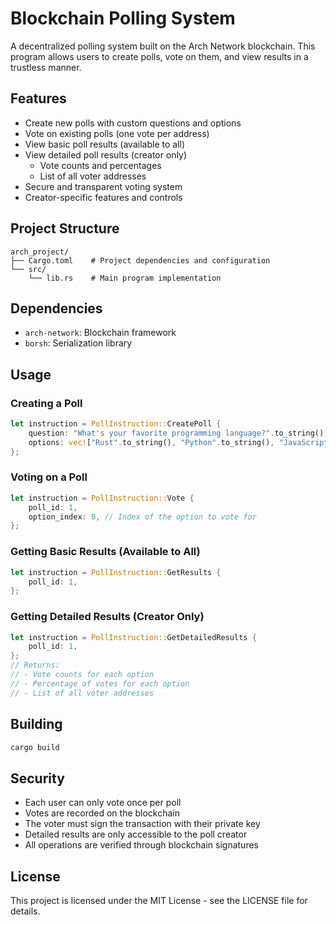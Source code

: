 # Blockchain Polling System

A decentralized polling system built on the Arch Network blockchain. This program allows users to create polls, vote on them, and view results in a trustless manner.

## Features

- Create new polls with custom questions and options
- Vote on existing polls (one vote per address)
- View basic poll results (available to all)
- View detailed poll results (creator only)
  - Vote counts and percentages
  - List of all voter addresses
- Secure and transparent voting system
- Creator-specific features and controls

## Project Structure

```
arch_project/
├── Cargo.toml    # Project dependencies and configuration
└── src/
    └── lib.rs    # Main program implementation
```

## Dependencies

- `arch-network`: Blockchain framework
- `borsh`: Serialization library

## Usage

### Creating a Poll

```rust
let instruction = PollInstruction::CreatePoll {
    question: "What's your favorite programming language?".to_string(),
    options: vec!["Rust".to_string(), "Python".to_string(), "JavaScript".to_string()],
};
```

### Voting on a Poll

```rust
let instruction = PollInstruction::Vote {
    poll_id: 1,
    option_index: 0, // Index of the option to vote for
};
```

### Getting Basic Results (Available to All)

```rust
let instruction = PollInstruction::GetResults {
    poll_id: 1,
};
```

### Getting Detailed Results (Creator Only)

```rust
let instruction = PollInstruction::GetDetailedResults {
    poll_id: 1,
};
// Returns:
// - Vote counts for each option
// - Percentage of votes for each option
// - List of all voter addresses
```

## Building

```bash
cargo build
```

## Security

- Each user can only vote once per poll
- Votes are recorded on the blockchain
- The voter must sign the transaction with their private key
- Detailed results are only accessible to the poll creator
- All operations are verified through blockchain signatures

## License

This project is licensed under the MIT License - see the LICENSE file for details. 
